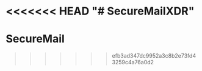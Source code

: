 <<<<<<< HEAD
"# SecureMailXDR" 
=======
# SecureMail
>>>>>>> efb3ad347dc9952a3c8b2e73fd43259c4a76a0d2
